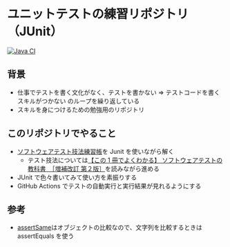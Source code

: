 # ユニットテストの練習リポジトリ（JUnit）

[![Java CI](https://github.com/genkiFurukawa/junit-training/actions/workflows/java-ci.yml/badge.svg)](https://github.com/genkiFurukawa/junit-training/actions/workflows/java-ci.yml)

## 背景

- 仕事でテストを書く文化がなく、テストを書かない => テストコードを書くスキルがつかない のループを繰り返している
- スキルを身につけるための勉強用のリポジトリ

## このリポジトリでやること

- [ソフトウェアテスト技法練習帳](https://gihyo.jp/book/2020/978-4-297-11061-1)を Junit を使いながら解く
  - テスト技法については[【この 1 冊でよくわかる】 ソフトウェアテストの教科書　［増補改訂 第２版］](https://www.sbcr.jp/product/4815608750/)を読みながら進める
- JUnit で色々書いてみて使い方を素振りする
- GitHub Actions でテストの自動実行と実行結果が見れるようにする

## 参考

- [assertSame](https://junit.org/junit5/docs/5.0.1/api/org/junit/jupiter/api/Assertions.html#assertSame-java.lang.Object-java.lang.Object-)はオブジェクトの比較なので、文字列を比較するときは assertEquals を使う
